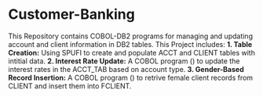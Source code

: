 # Customer-Banking
This Repository contains COBOL-DB2 programs for managing and updating account and client information in DB2 tables.
This Project includes:
**1. Table Creation:** Using SPUFI to create and populate ACCT and CLIENT tables with intitial data.
**2. Interest Rate Update:** A COBOL program () to update the interest rates in the ACCT_TAB based on account type.
**3. Gender-Based Record Insertion:** A COBOL program () to retrive female client records from CLIENT and insert them into FCLIENT.
